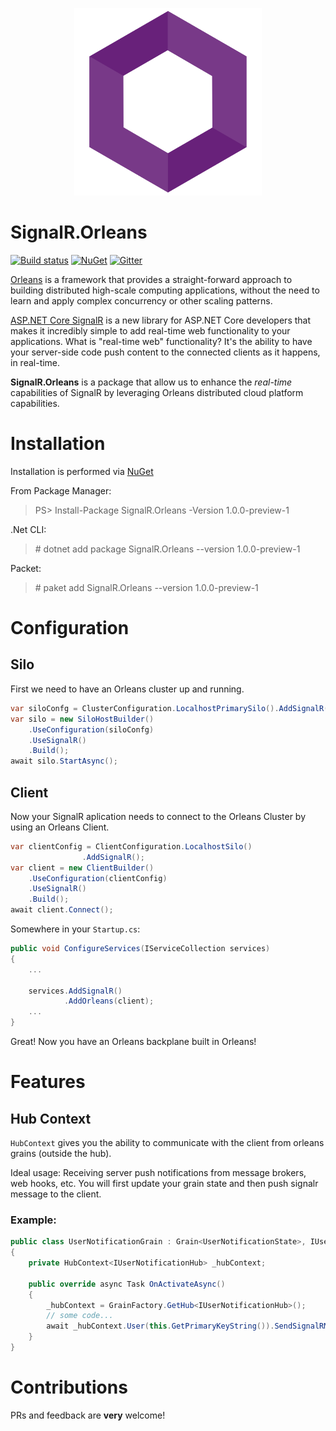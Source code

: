 <p align="center">
  <img src="https://github.com/dotnet/orleans/blob/gh-pages/assets/logo.png" alt="SignalR.Orleans" width="300px"> 
  <h1>SignalR.Orleans</h1>
</p>

[![Build status](https://projectappengine.visualstudio.com/_apis/public/build/definitions/66fe6898-2b40-410a-b05d-893a610d2ccb/1/badge)](https://projectappengine.visualstudio.com/_apis/public/build/definitions/66fe6898-2b40-410a-b05d-893a610d2ccb/1/badge)
[![NuGet](https://img.shields.io/nuget/v/SignalR.Orleans.svg?style=flat)](http://www.nuget.org/profiles/SignalR.Orleans)
[![Gitter](https://badges.gitter.im/Join%20Chat.svg)](https://gitter.im/dotnet/orleans?utm_source=badge&utm_medium=badge&utm_campaign=pr-badge)

[Orleans](https://github.com/dotnet/orleans) is a framework that provides a straight-forward approach to building distributed high-scale computing applications, without the need to learn and apply complex concurrency or other scaling patterns. 

[ASP.NET Core SignalR](https://github.com/aspnet/SignalR) is a new library for ASP.NET Core developers that makes it incredibly simple to add real-time web functionality to your applications. What is "real-time web" functionality? It's the ability to have your server-side code push content to the connected clients as it happens, in real-time.

**SignalR.Orleans** is a package that allow us to enhance the _real-time_ capabilities of SignalR by leveraging Orleans distributed cloud platform capabilities.


# Installation

Installation is performed via [NuGet](https://www.nuget.org/packages/SignalR.Orleans/)

From Package Manager:

> PS> Install-Package SignalR.Orleans -Version 1.0.0-preview-1

.Net CLI:

> \# dotnet add package SignalR.Orleans --version 1.0.0-preview-1

Packet: 

> \# paket add SignalR.Orleans --version 1.0.0-preview-1

# Configuration

## Silo
First we need to have an Orleans cluster up and running.

```cs
var siloConfg = ClusterConfiguration.LocalhostPrimarySilo().AddSignalR();
var silo = new SiloHostBuilder()
    .UseConfiguration(siloConfg)
    .UseSignalR()
    .Build();
await silo.StartAsync();
```

## Client
Now your SignalR aplication needs to connect to the Orleans Cluster by using an Orleans Client.

```cs
var clientConfig = ClientConfiguration.LocalhostSilo()
                .AddSignalR();
var client = new ClientBuilder()
    .UseConfiguration(clientConfig)
    .UseSignalR()
    .Build();
await client.Connect();
```

Somewhere in your `Startup.cs`:

```cs
public void ConfigureServices(IServiceCollection services)
{
    ...

    services.AddSignalR()
            .AddOrleans(client);
    ...
}
```
Great! Now you have an Orleans backplane built in Orleans!

# Features
## Hub Context
`HubContext` gives you the ability to communicate with the client from orleans grains (outside the hub).

Ideal usage: Receiving server push notifications from message brokers, web hooks, etc. You will first update your grain state and then push signalr message to the client.

### Example: 
```cs
public class UserNotificationGrain : Grain<UserNotificationState>, IUserNotificationGrain
{
	private HubContext<IUserNotificationHub> _hubContext;

	public override async Task OnActivateAsync()
	{
		_hubContext = GrainFactory.GetHub<IUserNotificationHub>();
		// some code...
		await _hubContext.User(this.GetPrimaryKeyString()).SendSignalRMessage("Broadcast", State.UserNotification);
	}
}
```

# Contributions
PRs and feedback are **very** welcome!
